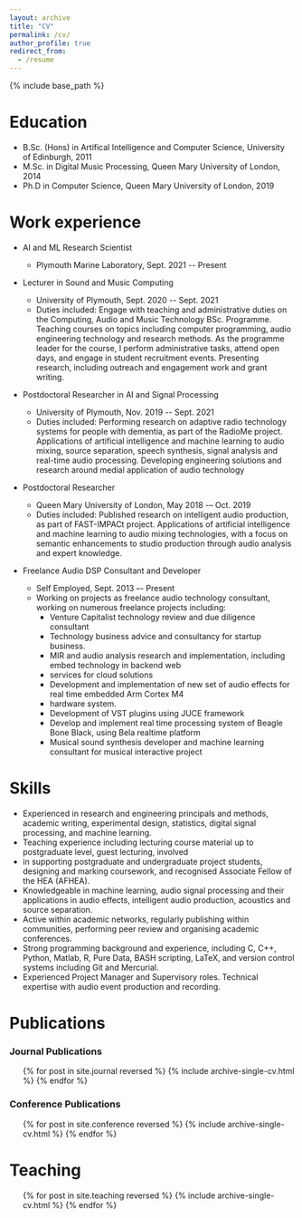 ```yaml
---
layout: archive
title: "CV"
permalink: /cv/
author_profile: true
redirect_from:
  - /resume
---
```


{% include base_path %}

Education
======
* B.Sc. (Hons) in Artifical Intelligence and Computer Science, University of Edinburgh, 2011
* M.Sc. in Digital Music Processing, Queen Mary University of London, 2014
* Ph.D in Computer Science, Queen Mary University of London, 2019

Work experience
======

* AI and ML Research Scientist
  * Plymouth Marine Laboratory, Sept. 2021 -- Present

* Lecturer in Sound and Music Computing
  * University of Plymouth, Sept. 2020 --  Sept. 2021
  * Duties included: Engage with teaching and administrative duties on the Computing, Audio and Music Technology BSc. Programme. Teaching courses on topics including computer programming, audio engineering technology and research methods. As the programme leader for the course, I perform administrative tasks,
  attend open days, and engage in student recruitment events. Presenting research, including outreach and
  engagement work and grant writing.

* Postdoctoral Researcher in AI and Signal Processing
  * University of Plymouth, Nov. 2019 -- Sept. 2021
  * Duties included: Performing research on adaptive radio technology systems for people with dementia, as part of the RadioMe project. Applications of artificial intelligence and machine learning to audio mixing, source separation, speech synthesis, signal analysis and real-time audio processing. Developing engineering solutions and research around medial application of audio technology

* Postdoctoral Researcher
  * Queen Mary University of London, May 2018 -– Oct. 2019
  * Duties included: Published research on intelligent audio production, as part of FAST-IMPACt project. Applications of artificial intelligence and machine learning to audio mixing technologies, with a focus on semantic enhancements to studio production through audio analysis and expert knowledge.

* Freelance Audio DSP Consultant and Developer
  * Self Employed, Sept. 2013 –- Present
  * Working on projects as freelance audio technology consultant, working on numerous freelance projects including:
    * Venture Capitalist technology review and due diligence consultant
    * Technology business advice and consultancy for startup business.
    * MIR and audio analysis research and implementation, including embed technology in backend web
    * services for cloud solutions
    * Development and implementation of new set of audio effects for real time embedded Arm Cortex M4
    * hardware system.
    * Development of VST plugins using JUCE framework
    * Develop and implement real time processing system of Beagle Bone Black, using Bela realtime platform
    * Musical sound synthesis developer and machine learning consultant for musical interactive project
  
Skills
======
* Experienced in research and engineering principals and methods, academic writing, experimental design, statistics, digital signal processing, and machine learning.
* Teaching experience including lecturing course material up to postgraduate level, guest lecturing, involved
* in supporting postgraduate and undergraduate project students, designing and marking coursework, and recognised Associate Fellow of the HEA (AFHEA).
* Knowledgeable in machine learning, audio signal processing and their applications in audio effects, intelligent audio production, acoustics and source separation.
* Active within academic networks, regularly publishing within communities, performing peer review and organising academic conferences.
* Strong programming background and experience, including C, C++, Python, Matlab, R, Pure Data, BASH scripting, LaTeX, and version control systems including Git and Mercurial.
* Experienced Project Manager and Supervisory roles. Technical expertise with audio event production and recording.

Publications
======
<!--   <ul>{% for post in site.publications %}
    {% include archive-single-cv.html %}
  {% endfor %}</ul> -->
  
### Journal Publications
<ul>{% for post in site.journal reversed %}
  {% include archive-single-cv.html %}
{% endfor %}</ul>

### Conference Publications
<ul>{% for post in site.conference reversed %}
  {% include archive-single-cv.html %}
{% endfor %}</ul>

<!-- Talks
======
  <ul>{% for post in site.talks %}
    {% include archive-single-talk-cv.html %}
  {% endfor %}</ul> -->
  
Teaching
======
  <ul>{% for post in site.teaching reversed %}
    {% include archive-single-cv.html %}
  {% endfor %}</ul>
  
<!-- Service and leadership
======
* Currently signed in to 43 different slack teams -->
